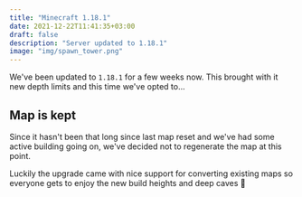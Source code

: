 ```yaml
---
title: "Minecraft 1.18.1"
date: 2021-12-22T11:41:35+03:00
draft: false
description: "Server updated to 1.18.1"
image: "img/spawn_tower.png"
---
```

We've been updated to `1.18.1` for a few weeks now. This brought with it new depth limits and this time we've opted to...
<!--more-->

## Map is kept

Since it hasn't been that long since last map reset and we've had some active building going on, we've decided not to regenerate the map at this point.

Luckily the upgrade came with nice support for converting existing maps so everyone gets to enjoy the new build heights and deep caves 🥳





